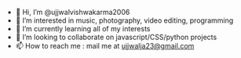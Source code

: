 - 👋 Hi, I’m @ujjwalvishwakarma2006
- 👀 I’m interested in music, photography, video editing, programming
- 🌱 I’m currently learning all of my interests
- 💞️ I’m looking to collaborate on javascript/CSS/python projects
- 📫 How to reach me : mail me at ujjwalja23@gmail.com

<!---
ujjwalvishwakarma2006/ujjwalvishwakarma2006 is a ✨ special ✨ repository because its `README.md` (this file) appears on your GitHub profile.
You can click the Preview link to take a look at your changes.
--->
